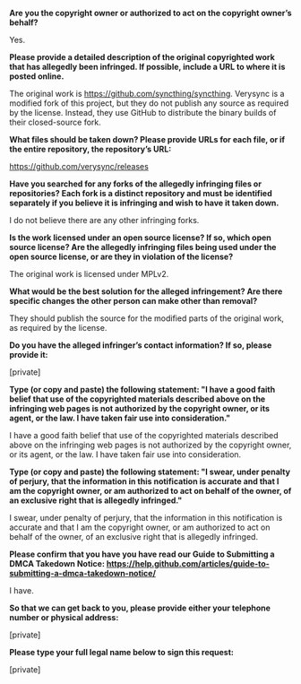 **Are you the copyright owner or authorized to act on the copyright owner’s behalf?**

Yes.

**Please provide a detailed description of the original copyrighted work that has allegedly been infringed. If possible, include a URL to where it is posted online.**

The original work is https://github.com/syncthing/syncthing. Verysync is a modified fork of this project, but they do not publish any source as required by the license. Instead, they use GitHub to distribute the binary builds of their closed-source fork.

**What files should be taken down? Please provide URLs for each file, or if the entire repository, the repository’s URL:**

https://github.com/verysync/releases

**Have you searched for any forks of the allegedly infringing files or repositories? Each fork is a distinct repository and must be identified separately if you believe it is infringing and wish to have it taken down.**

I do not believe there are any other infringing forks.

**Is the work licensed under an open source license? If so, which open source license? Are the allegedly infringing files being used under the open source license, or are they in violation of the license?**

The original work is licensed under MPLv2.

**What would be the best solution for the alleged infringement? Are there specific changes the other person can make other than removal?**

They should publish the source for the modified parts of the original work, as required by the license.

**Do you have the alleged infringer’s contact information? If so, please provide it:**

[private]

**Type (or copy and paste) the following statement: "I have a good faith belief that use of the copyrighted materials described above on the infringing web pages is not authorized by the copyright owner, or its agent, or the law. I have taken fair use into consideration."**

I have a good faith belief that use of the copyrighted materials described above on the infringing web pages is not authorized by the copyright owner, or its agent, or the law. I have taken fair use into consideration.

**Type (or copy and paste) the following statement: "I swear, under penalty of perjury, that the information in this notification is accurate and that I am the copyright owner, or am authorized to act on behalf of the owner, of an exclusive right that is allegedly infringed."**

I swear, under penalty of perjury, that the information in this notification is accurate and that I am the copyright owner, or am authorized to act on behalf of the owner, of an exclusive right that is allegedly infringed.

**Please confirm that you have you have read our Guide to Submitting a DMCA Takedown Notice: https://help.github.com/articles/guide-to-submitting-a-dmca-takedown-notice/**

I have.

**So that we can get back to you, please provide either your telephone number or physical address:**

[private]

**Please type your full legal name below to sign this request:**

[private]
